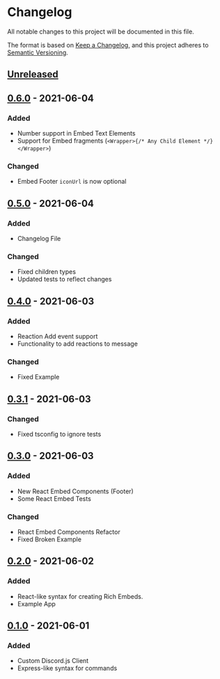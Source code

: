 # Changelog

All notable changes to this project will be documented in this file.

The format is based on [Keep a Changelog](https://keepachangelog.com/en/1.0.0/),
and this project adheres to [Semantic Versioning](https://semver.org/spec/v2.0.0.html).

## [Unreleased]

## [0.6.0] - 2021-06-04

### Added

-   Number support in Embed Text Elements
-   Support for Embed fragments (`<Wrapper>{/* Any Child Element */}</Wrapper>`)

### Changed

-   Embed Footer `iconUrl` is now optional

## [0.5.0] - 2021-06-04

### Added

-   Changelog File

### Changed

-   Fixed children types
-   Updated tests to reflect changes

## [0.4.0] - 2021-06-03

### Added

-   Reaction Add event support
-   Functionality to add reactions to message

### Changed

-   Fixed Example

## [0.3.1] - 2021-06-03

### Changed

-   Fixed tsconfig to ignore tests

## [0.3.0] - 2021-06-03

### Added

-   New React Embed Components (Footer)
-   Some React Embed Tests

### Changed

-   React Embed Components Refactor
-   Fixed Broken Example

## [0.2.0] - 2021-06-02

### Added

-   React-like syntax for creating Rich Embeds.
-   Example App

## [0.1.0] - 2021-06-01

### Added

-   Custom Discord.js Client
-   Express-like syntax for commands

[unreleased]: https://github.com/AlfieGoldson/fancy-discord/compare/v0.6.0...HEAD
[0.6.0]: https://github.com/AlfieGoldson/fancy-discord/compare/v0.5.0...v0.6.0
[0.5.0]: https://github.com/AlfieGoldson/fancy-discord/compare/v0.4.0...v0.5.0
[0.4.0]: https://github.com/AlfieGoldson/fancy-discord/compare/v0.3.1...v0.4.0
[0.3.1]: https://github.com/AlfieGoldson/fancy-discord/compare/v0.3.0...v0.3.1
[0.3.0]: https://github.com/AlfieGoldson/fancy-discord/compare/v0.2.0...v0.3.0
[0.2.0]: https://github.com/AlfieGoldson/fancy-discord/compare/v0.1.0...v0.2.0
[0.1.0]: https://github.com/AlfieGoldson/fancy-discord/releases/v0.1.0
